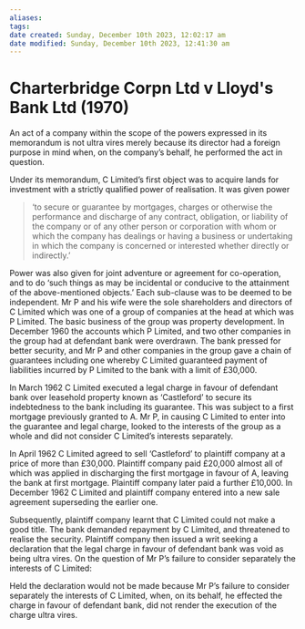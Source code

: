 ```yaml
---
aliases: 
tags: 
date created: Sunday, December 10th 2023, 12:02:17 am
date modified: Sunday, December 10th 2023, 12:41:30 am
---
```


# Charterbridge Corpn Ltd v Lloyd's Bank Ltd (1970)

An act of a company within the scope of the powers expressed in its memorandum is not ultra vires merely because its director had a foreign purpose in mind when, on the company’s behalf, he performed the act in question.

Under its memorandum, C Limited’s first object was to acquire lands for investment with a strictly qualified power of realisation. It was given power

> ‘to secure or guarantee by mortgages, charges or otherwise the performance and discharge of any contract, obligation, or liability of the company or of any other person or corporation with whom or which the company has dealings or having a business or undertaking in which the company is concerned or interested whether directly or indirectly.’

Power was also given for joint adventure or agreement for co-operation, and to do ‘such things as may be incidental or conducive to the attainment of the above-mentioned objects.’ Each sub-clause was to be deemed to be independent. Mr P and his wife were the sole shareholders and directors of C Limited which was one of a group of companies at the head at which was P Limited. The basic business of the group was property development. In December 1960 the accounts which P Limited, and two other companies in the group had at defendant bank were overdrawn. The bank pressed for better security, and Mr P and other companies in the group gave a chain of guarantees including one whereby C Limited guaranteed payment of liabilities incurred by P Limited to the bank with a limit of £30,000.

In March 1962 C Limited executed a legal charge in favour of defendant bank over leasehold property known as ‘Castleford’ to secure its indebtedness to the bank including its guarantee. This was subject to a first mortgage previously granted to A. Mr P, in causing C Limited to enter into the guarantee and legal charge, looked to the interests of the group as a whole and did not consider C Limited’s interests separately.

In April 1962 C Limited agreed to sell ‘Castleford’ to plaintiff company at a price of more than £30,000. Plaintiff company paid £20,000 almost all of which was applied in discharging the first mortgage in favour of A, leaving the bank at first mortgage. Plaintiff company later paid a further £10,000. In December 1962 C Limited and plaintiff company entered into a new sale agreement superseding the earlier one.

Subsequently, plaintiff company learnt that C Limited could not make a good title. The bank demanded repayment by C Limited, and threatened to realise the security. Plaintiff company then issued a writ seeking a declaration that the legal charge in favour of defendant bank was void as being ultra vires. On the question of Mr P’s failure to consider separately the interests of C Limited:

Held the declaration would not be made because Mr P’s failure to consider separately the interests of C Limited, when, on its behalf, he effected the charge in favour of defendant bank, did not render the execution of the charge ultra vires.
